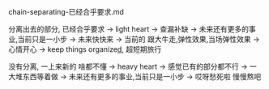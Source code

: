 
chain-separating-已经合乎要求.md

分离出去的部分, 已经合乎要求 -> light heart -> 查漏补缺 -> 未来还有更多的事业,当前只是一小步 -> 未来快快来 -> 当前的 跟大牛走,弹性效果,当场弹性效果 -> 心情开心 -> keep things organize[d](#G-tidy-and-organized-G-tidiness-house), 超短期旅行

没有分离, 一上来新的 啥都不懂 -> heavy heart -> 感觉已有的部分都不行 -> 一大堆东西等着做 -> 未来还有更多的事业,当前只是一小步 -> 哎呀愁死啦 慢慢熬吧

